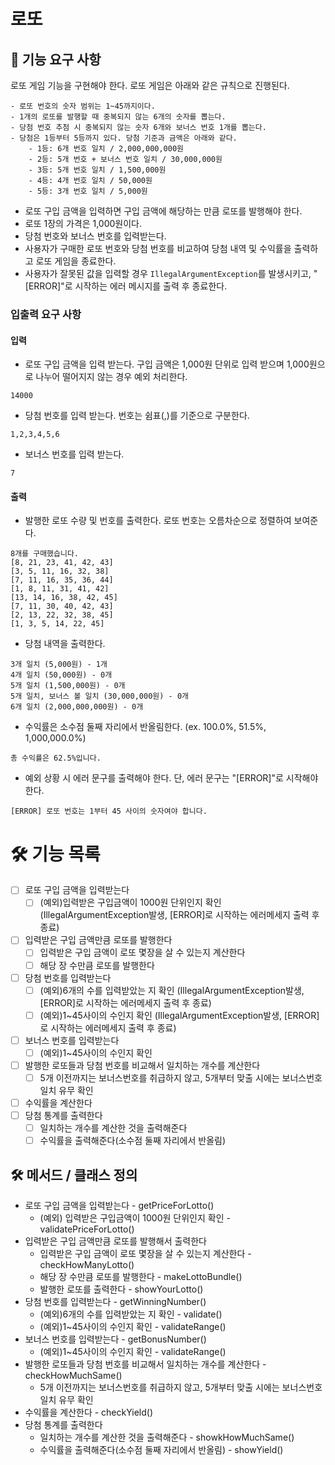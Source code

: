# 로또 

## 🚀 기능 요구 사항

로또 게임 기능을 구현해야 한다. 로또 게임은 아래와 같은 규칙으로 진행된다.

```
- 로또 번호의 숫자 범위는 1~45까지이다.
- 1개의 로또를 발행할 때 중복되지 않는 6개의 숫자를 뽑는다.
- 당첨 번호 추첨 시 중복되지 않는 숫자 6개와 보너스 번호 1개를 뽑는다.
- 당첨은 1등부터 5등까지 있다. 당첨 기준과 금액은 아래와 같다.
    - 1등: 6개 번호 일치 / 2,000,000,000원
    - 2등: 5개 번호 + 보너스 번호 일치 / 30,000,000원
    - 3등: 5개 번호 일치 / 1,500,000원
    - 4등: 4개 번호 일치 / 50,000원
    - 5등: 3개 번호 일치 / 5,000원
```

- 로또 구입 금액을 입력하면 구입 금액에 해당하는 만큼 로또를 발행해야 한다.
- 로또 1장의 가격은 1,000원이다.
- 당첨 번호와 보너스 번호를 입력받는다.
- 사용자가 구매한 로또 번호와 당첨 번호를 비교하여 당첨 내역 및 수익률을 출력하고 로또 게임을 종료한다.
- 사용자가 잘못된 값을 입력할 경우 `IllegalArgumentException`를 발생시키고, "[ERROR]"로 시작하는 에러 메시지를 출력 후 종료한다.

### 입출력 요구 사항

#### 입력

- 로또 구입 금액을 입력 받는다. 구입 금액은 1,000원 단위로 입력 받으며 1,000원으로 나누어 떨어지지 않는 경우 예외 처리한다.

```
14000
```

- 당첨 번호를 입력 받는다. 번호는 쉼표(,)를 기준으로 구분한다.

```
1,2,3,4,5,6
```

- 보너스 번호를 입력 받는다.

```
7
```

#### 출력

- 발행한 로또 수량 및 번호를 출력한다. 로또 번호는 오름차순으로 정렬하여 보여준다.

```
8개를 구매했습니다.
[8, 21, 23, 41, 42, 43] 
[3, 5, 11, 16, 32, 38] 
[7, 11, 16, 35, 36, 44] 
[1, 8, 11, 31, 41, 42] 
[13, 14, 16, 38, 42, 45] 
[7, 11, 30, 40, 42, 43] 
[2, 13, 22, 32, 38, 45] 
[1, 3, 5, 14, 22, 45]
```

- 당첨 내역을 출력한다.

```
3개 일치 (5,000원) - 1개
4개 일치 (50,000원) - 0개
5개 일치 (1,500,000원) - 0개
5개 일치, 보너스 볼 일치 (30,000,000원) - 0개
6개 일치 (2,000,000,000원) - 0개
```

- 수익률은 소수점 둘째 자리에서 반올림한다. (ex. 100.0%, 51.5%, 1,000,000.0%)

```
총 수익률은 62.5%입니다.
```

- 예외 상황 시 에러 문구를 출력해야 한다. 단, 에러 문구는 "[ERROR]"로 시작해야 한다.

```
[ERROR] 로또 번호는 1부터 45 사이의 숫자여야 합니다.
```


# 🛠 기능 목록
- [ ] 로또 구입 금액을 입력받는다 
  - [ ] (예외)입력받은 구입금액이 1000원 단위인지 확인 (IllegalArgumentException발생, [ERROR]로 시작하는 에러메세지 출력 후 종료)
- [ ] 입력받은 구입 금액만큼 로또를 발행한다
  - [ ] 입력받은 구입 금액이 로또 몇장을 살 수 있는지 계산한다
  - [ ] 해당 장 수만큼 로또를 발행한다
- [ ] 당첨 번호를 입력받는다
  - [ ] (예외)6개의 수를 입력받았는 지 확인 (IllegalArgumentException발생, [ERROR]로 시작하는 에러메세지 출력 후 종료)
  - [ ] (예외)1~45사이의 수인지 확인 (IllegalArgumentException발생, [ERROR]로 시작하는 에러메세지 출력 후 종료)
- [ ] 보너스 번호를 입력받는다
  - [ ] (예외)1~45사이의 수인지 확인
- [ ] 발행한 로또들과 당첨 번호를 비교해서 일치하는 개수를 계산한다
  - [ ] 5개 이전까지는 보너스번호를 취급하지 않고, 5개부터 맞출 시에는 보너스번호 일치 유무 확인
- [ ] 수익률을 계산한다
- [ ] 당첨 통계를 출력한다
  - [ ] 일치하는 개수를 계산한 것을 출력해준다
  - [ ] 수익률을 출력해준다(소수점 둘째 자리에서 반올림)

##  🛠 메서드 / 클래스 정의
- 로또 구입 금액을 입력받는다 - getPriceForLotto()
  - (예외) 입력받은 구입금액이 1000원 단위인지 확인 - validatePriceForLotto()
- 입력받은 구입 금액만큼 로또를 발행해서 출력한다 
  - 입력받은 구입 금액이 로또 몇장을 살 수 있는지 계산한다 - checkHowManyLotto()
  - 해당 장 수만큼 로또를 발행한다 - makeLottoBundle() 
  - 발행한 로또를 출력한다 - showYourLotto()
- 당첨 번호를 입력받는다 - getWinningNumber()
  - (예외)6개의 수를 입력받았는 지 확인 - validate()
  - (예외)1~45사이의 수인지 확인 - validateRange()
- 보너스 번호를 입력받는다 - getBonusNumber()
  - (예외)1~45사이의 수인지 확인 - validateRange()
- 발행한 로또들과 당첨 번호를 비교해서 일치하는 개수를 계산한다 - checkHowMuchSame()
  - 5개 이전까지는 보너스번호를 취급하지 않고, 5개부터 맞출 시에는 보너스번호 일치 유무 확인
- 수익률을 계산한다 - checkYield()
- 당첨 통계를 출력한다
  - 일치하는 개수를 계산한 것을 출력해준다 - showkHowMuchSame()
  - 수익률을 출력해준다(소수점 둘째 자리에서 반올림) - showYield()